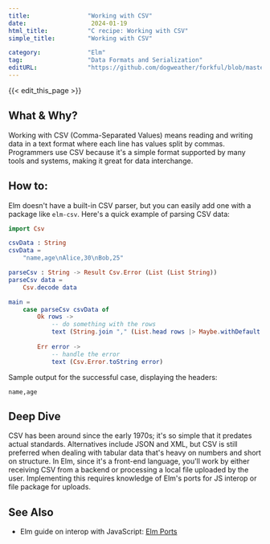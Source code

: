 ```yaml
---
title:                "Working with CSV"
date:                  2024-01-19
html_title:           "C recipe: Working with CSV"
simple_title:         "Working with CSV"

category:             "Elm"
tag:                  "Data Formats and Serialization"
editURL:              "https://github.com/dogweather/forkful/blob/master/content/en/elm/working-with-csv.md"
---
```


{{< edit_this_page >}}

## What & Why?

Working with CSV (Comma-Separated Values) means reading and writing data in a text format where each line has values split by commas. Programmers use CSV because it's a simple format supported by many tools and systems, making it great for data interchange.

## How to:

Elm doesn't have a built-in CSV parser, but you can easily add one with a package like `elm-csv`. Here's a quick example of parsing CSV data:

```Elm
import Csv

csvData : String
csvData =
    "name,age\nAlice,30\nBob,25"

parseCsv : String -> Result Csv.Error (List (List String))
parseCsv data =
    Csv.decode data

main =
    case parseCsv csvData of
        Ok rows ->
            -- do something with the rows
            text (String.join "," (List.head rows |> Maybe.withDefault []))
            
        Err error ->
            -- handle the error
            text (Csv.Error.toString error)
```

Sample output for the successful case, displaying the headers:

```
name,age
```

## Deep Dive

CSV has been around since the early 1970s; it's so simple that it predates actual standards. Alternatives include JSON and XML, but CSV is still preferred when dealing with tabular data that's heavy on numbers and short on structure. In Elm, since it's a front-end language, you'll work by either receiving CSV from a backend or processing a local file uploaded by the user. Implementing this requires knowledge of Elm's ports for JS interop or file package for uploads.

## See Also

- Elm guide on interop with JavaScript: [Elm Ports](https://guide.elm-lang.org/interop/ports.html)

